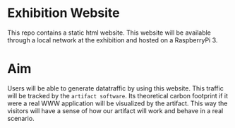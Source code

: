 # Exhibition Website
This repo contains a static html website. This website will be available through a local network at the exhibition and
hosted on a RaspberryPi 3.
# Aim
Users will be able to generate datatraffic by using this website. This traffic will be tracked by the `artifact software`.
Its theoretical carbon footprint if it were a real WWW application will be visualized by the artifact. This way the
visitors will have a sense of how our artifact will work and behave in a real scenario.